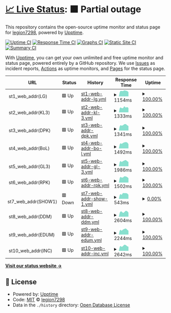 # [📈 Live Status](https://legion7298.github.io/upptimer): <!--live status--> **🟧 Partial outage**

This repository contains the open-source uptime monitor and status page for [legion7298](https://legion7298.github.io/upptimer), powered by [Upptime](https://github.com/upptime/upptime).

[![Uptime CI](https://github.com/legion7298/upptimer/workflows/Uptime%20CI/badge.svg)](https://github.com/legion7298/upptimer/actions?query=workflow%3A%22Uptime+CI%22)
[![Response Time CI](https://github.com/legion7298/upptimer/workflows/Response%20Time%20CI/badge.svg)](https://github.com/legion7298/upptimer/actions?query=workflow%3A%22Response+Time+CI%22)
[![Graphs CI](https://github.com/legion7298/upptimer/workflows/Graphs%20CI/badge.svg)](https://github.com/legion7298/upptimer/actions?query=workflow%3A%22Graphs+CI%22)
[![Static Site CI](https://github.com/legion7298/upptimer/workflows/Static%20Site%20CI/badge.svg)](https://github.com/legion7298/upptimer/actions?query=workflow%3A%22Static+Site+CI%22)
[![Summary CI](https://github.com/legion7298/upptimer/workflows/Summary%20CI/badge.svg)](https://github.com/legion7298/upptimer/actions?query=workflow%3A%22Summary+CI%22)

With [Upptime](https://upptime.js.org), you can get your own unlimited and free uptime monitor and status page, powered entirely by a GitHub repository. We use [Issues](https://github.com/legion7298/upptimer/issues) as incident reports, [Actions](https://github.com/legion7298/upptimer/actions) as uptime monitors, and [Pages](https://legion7298.github.io/upptimer) for the status page.

<!--start: status pages-->
<!-- This summary is generated by Upptime (https://github.com/upptime/upptime) -->
<!-- Do not edit this manually, your changes will be overwritten -->
<!-- prettier-ignore -->
| URL | Status | History | Response Time | Uptime |
| --- | ------ | ------- | ------------- | ------ |
| <img alt="" src="https://icons.duckduckgo.com/ip3/null.ico" height="13"> st1_web_addr(LG) | 🟩 Up | [st1-web-addr-lg.yml](https://github.com/legion7298/upptimer/commits/HEAD/history/st1-web-addr-lg.yml) | <details><summary><img alt="Response time graph" src="./graphs/st1-web-addr-lg/response-time-week.png" height="20"> 1154ms</summary><br><a href="https://legion7298.github.io/upptimer/history/st1-web-addr-lg"><img alt="Response time 1168" src="https://img.shields.io/endpoint?url=https%3A%2F%2Fraw.githubusercontent.com%2Flegion7298%2Fupptimer%2FHEAD%2Fapi%2Fst1-web-addr-lg%2Fresponse-time.json"></a><br><a href="https://legion7298.github.io/upptimer/history/st1-web-addr-lg"><img alt="24-hour response time 932" src="https://img.shields.io/endpoint?url=https%3A%2F%2Fraw.githubusercontent.com%2Flegion7298%2Fupptimer%2FHEAD%2Fapi%2Fst1-web-addr-lg%2Fresponse-time-day.json"></a><br><a href="https://legion7298.github.io/upptimer/history/st1-web-addr-lg"><img alt="7-day response time 1154" src="https://img.shields.io/endpoint?url=https%3A%2F%2Fraw.githubusercontent.com%2Flegion7298%2Fupptimer%2FHEAD%2Fapi%2Fst1-web-addr-lg%2Fresponse-time-week.json"></a><br><a href="https://legion7298.github.io/upptimer/history/st1-web-addr-lg"><img alt="30-day response time 1202" src="https://img.shields.io/endpoint?url=https%3A%2F%2Fraw.githubusercontent.com%2Flegion7298%2Fupptimer%2FHEAD%2Fapi%2Fst1-web-addr-lg%2Fresponse-time-month.json"></a><br><a href="https://legion7298.github.io/upptimer/history/st1-web-addr-lg"><img alt="1-year response time 1168" src="https://img.shields.io/endpoint?url=https%3A%2F%2Fraw.githubusercontent.com%2Flegion7298%2Fupptimer%2FHEAD%2Fapi%2Fst1-web-addr-lg%2Fresponse-time-year.json"></a></details> | <details><summary><a href="https://legion7298.github.io/upptimer/history/st1-web-addr-lg">100.00%</a></summary><a href="https://legion7298.github.io/upptimer/history/st1-web-addr-lg"><img alt="All-time uptime 99.98%" src="https://img.shields.io/endpoint?url=https%3A%2F%2Fraw.githubusercontent.com%2Flegion7298%2Fupptimer%2FHEAD%2Fapi%2Fst1-web-addr-lg%2Fuptime.json"></a><br><a href="https://legion7298.github.io/upptimer/history/st1-web-addr-lg"><img alt="24-hour uptime 100.00%" src="https://img.shields.io/endpoint?url=https%3A%2F%2Fraw.githubusercontent.com%2Flegion7298%2Fupptimer%2FHEAD%2Fapi%2Fst1-web-addr-lg%2Fuptime-day.json"></a><br><a href="https://legion7298.github.io/upptimer/history/st1-web-addr-lg"><img alt="7-day uptime 100.00%" src="https://img.shields.io/endpoint?url=https%3A%2F%2Fraw.githubusercontent.com%2Flegion7298%2Fupptimer%2FHEAD%2Fapi%2Fst1-web-addr-lg%2Fuptime-week.json"></a><br><a href="https://legion7298.github.io/upptimer/history/st1-web-addr-lg"><img alt="30-day uptime 100.00%" src="https://img.shields.io/endpoint?url=https%3A%2F%2Fraw.githubusercontent.com%2Flegion7298%2Fupptimer%2FHEAD%2Fapi%2Fst1-web-addr-lg%2Fuptime-month.json"></a><br><a href="https://legion7298.github.io/upptimer/history/st1-web-addr-lg"><img alt="1-year uptime 99.98%" src="https://img.shields.io/endpoint?url=https%3A%2F%2Fraw.githubusercontent.com%2Flegion7298%2Fupptimer%2FHEAD%2Fapi%2Fst1-web-addr-lg%2Fuptime-year.json"></a></details>
| <img alt="" src="https://icons.duckduckgo.com/ip3/null.ico" height="13"> st2_web_addr(KL3) | 🟩 Up | [st2-web-addr-kl-3.yml](https://github.com/legion7298/upptimer/commits/HEAD/history/st2-web-addr-kl-3.yml) | <details><summary><img alt="Response time graph" src="./graphs/st2-web-addr-kl-3/response-time-week.png" height="20"> 1333ms</summary><br><a href="https://legion7298.github.io/upptimer/history/st2-web-addr-kl-3"><img alt="Response time 1290" src="https://img.shields.io/endpoint?url=https%3A%2F%2Fraw.githubusercontent.com%2Flegion7298%2Fupptimer%2FHEAD%2Fapi%2Fst2-web-addr-kl-3%2Fresponse-time.json"></a><br><a href="https://legion7298.github.io/upptimer/history/st2-web-addr-kl-3"><img alt="24-hour response time 1200" src="https://img.shields.io/endpoint?url=https%3A%2F%2Fraw.githubusercontent.com%2Flegion7298%2Fupptimer%2FHEAD%2Fapi%2Fst2-web-addr-kl-3%2Fresponse-time-day.json"></a><br><a href="https://legion7298.github.io/upptimer/history/st2-web-addr-kl-3"><img alt="7-day response time 1333" src="https://img.shields.io/endpoint?url=https%3A%2F%2Fraw.githubusercontent.com%2Flegion7298%2Fupptimer%2FHEAD%2Fapi%2Fst2-web-addr-kl-3%2Fresponse-time-week.json"></a><br><a href="https://legion7298.github.io/upptimer/history/st2-web-addr-kl-3"><img alt="30-day response time 1370" src="https://img.shields.io/endpoint?url=https%3A%2F%2Fraw.githubusercontent.com%2Flegion7298%2Fupptimer%2FHEAD%2Fapi%2Fst2-web-addr-kl-3%2Fresponse-time-month.json"></a><br><a href="https://legion7298.github.io/upptimer/history/st2-web-addr-kl-3"><img alt="1-year response time 1290" src="https://img.shields.io/endpoint?url=https%3A%2F%2Fraw.githubusercontent.com%2Flegion7298%2Fupptimer%2FHEAD%2Fapi%2Fst2-web-addr-kl-3%2Fresponse-time-year.json"></a></details> | <details><summary><a href="https://legion7298.github.io/upptimer/history/st2-web-addr-kl-3">100.00%</a></summary><a href="https://legion7298.github.io/upptimer/history/st2-web-addr-kl-3"><img alt="All-time uptime 100.00%" src="https://img.shields.io/endpoint?url=https%3A%2F%2Fraw.githubusercontent.com%2Flegion7298%2Fupptimer%2FHEAD%2Fapi%2Fst2-web-addr-kl-3%2Fuptime.json"></a><br><a href="https://legion7298.github.io/upptimer/history/st2-web-addr-kl-3"><img alt="24-hour uptime 100.00%" src="https://img.shields.io/endpoint?url=https%3A%2F%2Fraw.githubusercontent.com%2Flegion7298%2Fupptimer%2FHEAD%2Fapi%2Fst2-web-addr-kl-3%2Fuptime-day.json"></a><br><a href="https://legion7298.github.io/upptimer/history/st2-web-addr-kl-3"><img alt="7-day uptime 100.00%" src="https://img.shields.io/endpoint?url=https%3A%2F%2Fraw.githubusercontent.com%2Flegion7298%2Fupptimer%2FHEAD%2Fapi%2Fst2-web-addr-kl-3%2Fuptime-week.json"></a><br><a href="https://legion7298.github.io/upptimer/history/st2-web-addr-kl-3"><img alt="30-day uptime 100.00%" src="https://img.shields.io/endpoint?url=https%3A%2F%2Fraw.githubusercontent.com%2Flegion7298%2Fupptimer%2FHEAD%2Fapi%2Fst2-web-addr-kl-3%2Fuptime-month.json"></a><br><a href="https://legion7298.github.io/upptimer/history/st2-web-addr-kl-3"><img alt="1-year uptime 100.00%" src="https://img.shields.io/endpoint?url=https%3A%2F%2Fraw.githubusercontent.com%2Flegion7298%2Fupptimer%2FHEAD%2Fapi%2Fst2-web-addr-kl-3%2Fuptime-year.json"></a></details>
| <img alt="" src="https://icons.duckduckgo.com/ip3/null.ico" height="13"> st3_web_addr(DPK) | 🟩 Up | [st3-web-addr-dpk.yml](https://github.com/legion7298/upptimer/commits/HEAD/history/st3-web-addr-dpk.yml) | <details><summary><img alt="Response time graph" src="./graphs/st3-web-addr-dpk/response-time-week.png" height="20"> 1341ms</summary><br><a href="https://legion7298.github.io/upptimer/history/st3-web-addr-dpk"><img alt="Response time 1397" src="https://img.shields.io/endpoint?url=https%3A%2F%2Fraw.githubusercontent.com%2Flegion7298%2Fupptimer%2FHEAD%2Fapi%2Fst3-web-addr-dpk%2Fresponse-time.json"></a><br><a href="https://legion7298.github.io/upptimer/history/st3-web-addr-dpk"><img alt="24-hour response time 1117" src="https://img.shields.io/endpoint?url=https%3A%2F%2Fraw.githubusercontent.com%2Flegion7298%2Fupptimer%2FHEAD%2Fapi%2Fst3-web-addr-dpk%2Fresponse-time-day.json"></a><br><a href="https://legion7298.github.io/upptimer/history/st3-web-addr-dpk"><img alt="7-day response time 1341" src="https://img.shields.io/endpoint?url=https%3A%2F%2Fraw.githubusercontent.com%2Flegion7298%2Fupptimer%2FHEAD%2Fapi%2Fst3-web-addr-dpk%2Fresponse-time-week.json"></a><br><a href="https://legion7298.github.io/upptimer/history/st3-web-addr-dpk"><img alt="30-day response time 1445" src="https://img.shields.io/endpoint?url=https%3A%2F%2Fraw.githubusercontent.com%2Flegion7298%2Fupptimer%2FHEAD%2Fapi%2Fst3-web-addr-dpk%2Fresponse-time-month.json"></a><br><a href="https://legion7298.github.io/upptimer/history/st3-web-addr-dpk"><img alt="1-year response time 1397" src="https://img.shields.io/endpoint?url=https%3A%2F%2Fraw.githubusercontent.com%2Flegion7298%2Fupptimer%2FHEAD%2Fapi%2Fst3-web-addr-dpk%2Fresponse-time-year.json"></a></details> | <details><summary><a href="https://legion7298.github.io/upptimer/history/st3-web-addr-dpk">100.00%</a></summary><a href="https://legion7298.github.io/upptimer/history/st3-web-addr-dpk"><img alt="All-time uptime 100.00%" src="https://img.shields.io/endpoint?url=https%3A%2F%2Fraw.githubusercontent.com%2Flegion7298%2Fupptimer%2FHEAD%2Fapi%2Fst3-web-addr-dpk%2Fuptime.json"></a><br><a href="https://legion7298.github.io/upptimer/history/st3-web-addr-dpk"><img alt="24-hour uptime 100.00%" src="https://img.shields.io/endpoint?url=https%3A%2F%2Fraw.githubusercontent.com%2Flegion7298%2Fupptimer%2FHEAD%2Fapi%2Fst3-web-addr-dpk%2Fuptime-day.json"></a><br><a href="https://legion7298.github.io/upptimer/history/st3-web-addr-dpk"><img alt="7-day uptime 100.00%" src="https://img.shields.io/endpoint?url=https%3A%2F%2Fraw.githubusercontent.com%2Flegion7298%2Fupptimer%2FHEAD%2Fapi%2Fst3-web-addr-dpk%2Fuptime-week.json"></a><br><a href="https://legion7298.github.io/upptimer/history/st3-web-addr-dpk"><img alt="30-day uptime 100.00%" src="https://img.shields.io/endpoint?url=https%3A%2F%2Fraw.githubusercontent.com%2Flegion7298%2Fupptimer%2FHEAD%2Fapi%2Fst3-web-addr-dpk%2Fuptime-month.json"></a><br><a href="https://legion7298.github.io/upptimer/history/st3-web-addr-dpk"><img alt="1-year uptime 100.00%" src="https://img.shields.io/endpoint?url=https%3A%2F%2Fraw.githubusercontent.com%2Flegion7298%2Fupptimer%2FHEAD%2Fapi%2Fst3-web-addr-dpk%2Fuptime-year.json"></a></details>
| <img alt="" src="https://icons.duckduckgo.com/ip3/null.ico" height="13"> st4_web_addr(BoL) | 🟩 Up | [st4-web-addr-bo-l.yml](https://github.com/legion7298/upptimer/commits/HEAD/history/st4-web-addr-bo-l.yml) | <details><summary><img alt="Response time graph" src="./graphs/st4-web-addr-bo-l/response-time-week.png" height="20"> 1492ms</summary><br><a href="https://legion7298.github.io/upptimer/history/st4-web-addr-bo-l"><img alt="Response time 1452" src="https://img.shields.io/endpoint?url=https%3A%2F%2Fraw.githubusercontent.com%2Flegion7298%2Fupptimer%2FHEAD%2Fapi%2Fst4-web-addr-bo-l%2Fresponse-time.json"></a><br><a href="https://legion7298.github.io/upptimer/history/st4-web-addr-bo-l"><img alt="24-hour response time 1192" src="https://img.shields.io/endpoint?url=https%3A%2F%2Fraw.githubusercontent.com%2Flegion7298%2Fupptimer%2FHEAD%2Fapi%2Fst4-web-addr-bo-l%2Fresponse-time-day.json"></a><br><a href="https://legion7298.github.io/upptimer/history/st4-web-addr-bo-l"><img alt="7-day response time 1492" src="https://img.shields.io/endpoint?url=https%3A%2F%2Fraw.githubusercontent.com%2Flegion7298%2Fupptimer%2FHEAD%2Fapi%2Fst4-web-addr-bo-l%2Fresponse-time-week.json"></a><br><a href="https://legion7298.github.io/upptimer/history/st4-web-addr-bo-l"><img alt="30-day response time 1509" src="https://img.shields.io/endpoint?url=https%3A%2F%2Fraw.githubusercontent.com%2Flegion7298%2Fupptimer%2FHEAD%2Fapi%2Fst4-web-addr-bo-l%2Fresponse-time-month.json"></a><br><a href="https://legion7298.github.io/upptimer/history/st4-web-addr-bo-l"><img alt="1-year response time 1452" src="https://img.shields.io/endpoint?url=https%3A%2F%2Fraw.githubusercontent.com%2Flegion7298%2Fupptimer%2FHEAD%2Fapi%2Fst4-web-addr-bo-l%2Fresponse-time-year.json"></a></details> | <details><summary><a href="https://legion7298.github.io/upptimer/history/st4-web-addr-bo-l">100.00%</a></summary><a href="https://legion7298.github.io/upptimer/history/st4-web-addr-bo-l"><img alt="All-time uptime 100.00%" src="https://img.shields.io/endpoint?url=https%3A%2F%2Fraw.githubusercontent.com%2Flegion7298%2Fupptimer%2FHEAD%2Fapi%2Fst4-web-addr-bo-l%2Fuptime.json"></a><br><a href="https://legion7298.github.io/upptimer/history/st4-web-addr-bo-l"><img alt="24-hour uptime 100.00%" src="https://img.shields.io/endpoint?url=https%3A%2F%2Fraw.githubusercontent.com%2Flegion7298%2Fupptimer%2FHEAD%2Fapi%2Fst4-web-addr-bo-l%2Fuptime-day.json"></a><br><a href="https://legion7298.github.io/upptimer/history/st4-web-addr-bo-l"><img alt="7-day uptime 100.00%" src="https://img.shields.io/endpoint?url=https%3A%2F%2Fraw.githubusercontent.com%2Flegion7298%2Fupptimer%2FHEAD%2Fapi%2Fst4-web-addr-bo-l%2Fuptime-week.json"></a><br><a href="https://legion7298.github.io/upptimer/history/st4-web-addr-bo-l"><img alt="30-day uptime 100.00%" src="https://img.shields.io/endpoint?url=https%3A%2F%2Fraw.githubusercontent.com%2Flegion7298%2Fupptimer%2FHEAD%2Fapi%2Fst4-web-addr-bo-l%2Fuptime-month.json"></a><br><a href="https://legion7298.github.io/upptimer/history/st4-web-addr-bo-l"><img alt="1-year uptime 100.00%" src="https://img.shields.io/endpoint?url=https%3A%2F%2Fraw.githubusercontent.com%2Flegion7298%2Fupptimer%2FHEAD%2Fapi%2Fst4-web-addr-bo-l%2Fuptime-year.json"></a></details>
| <img alt="" src="https://icons.duckduckgo.com/ip3/null.ico" height="13"> st5_web_addr(GL3) | 🟩 Up | [st5-web-addr-gl-3.yml](https://github.com/legion7298/upptimer/commits/HEAD/history/st5-web-addr-gl-3.yml) | <details><summary><img alt="Response time graph" src="./graphs/st5-web-addr-gl-3/response-time-week.png" height="20"> 1986ms</summary><br><a href="https://legion7298.github.io/upptimer/history/st5-web-addr-gl-3"><img alt="Response time 2039" src="https://img.shields.io/endpoint?url=https%3A%2F%2Fraw.githubusercontent.com%2Flegion7298%2Fupptimer%2FHEAD%2Fapi%2Fst5-web-addr-gl-3%2Fresponse-time.json"></a><br><a href="https://legion7298.github.io/upptimer/history/st5-web-addr-gl-3"><img alt="24-hour response time 1652" src="https://img.shields.io/endpoint?url=https%3A%2F%2Fraw.githubusercontent.com%2Flegion7298%2Fupptimer%2FHEAD%2Fapi%2Fst5-web-addr-gl-3%2Fresponse-time-day.json"></a><br><a href="https://legion7298.github.io/upptimer/history/st5-web-addr-gl-3"><img alt="7-day response time 1986" src="https://img.shields.io/endpoint?url=https%3A%2F%2Fraw.githubusercontent.com%2Flegion7298%2Fupptimer%2FHEAD%2Fapi%2Fst5-web-addr-gl-3%2Fresponse-time-week.json"></a><br><a href="https://legion7298.github.io/upptimer/history/st5-web-addr-gl-3"><img alt="30-day response time 2083" src="https://img.shields.io/endpoint?url=https%3A%2F%2Fraw.githubusercontent.com%2Flegion7298%2Fupptimer%2FHEAD%2Fapi%2Fst5-web-addr-gl-3%2Fresponse-time-month.json"></a><br><a href="https://legion7298.github.io/upptimer/history/st5-web-addr-gl-3"><img alt="1-year response time 2039" src="https://img.shields.io/endpoint?url=https%3A%2F%2Fraw.githubusercontent.com%2Flegion7298%2Fupptimer%2FHEAD%2Fapi%2Fst5-web-addr-gl-3%2Fresponse-time-year.json"></a></details> | <details><summary><a href="https://legion7298.github.io/upptimer/history/st5-web-addr-gl-3">100.00%</a></summary><a href="https://legion7298.github.io/upptimer/history/st5-web-addr-gl-3"><img alt="All-time uptime 100.00%" src="https://img.shields.io/endpoint?url=https%3A%2F%2Fraw.githubusercontent.com%2Flegion7298%2Fupptimer%2FHEAD%2Fapi%2Fst5-web-addr-gl-3%2Fuptime.json"></a><br><a href="https://legion7298.github.io/upptimer/history/st5-web-addr-gl-3"><img alt="24-hour uptime 100.00%" src="https://img.shields.io/endpoint?url=https%3A%2F%2Fraw.githubusercontent.com%2Flegion7298%2Fupptimer%2FHEAD%2Fapi%2Fst5-web-addr-gl-3%2Fuptime-day.json"></a><br><a href="https://legion7298.github.io/upptimer/history/st5-web-addr-gl-3"><img alt="7-day uptime 100.00%" src="https://img.shields.io/endpoint?url=https%3A%2F%2Fraw.githubusercontent.com%2Flegion7298%2Fupptimer%2FHEAD%2Fapi%2Fst5-web-addr-gl-3%2Fuptime-week.json"></a><br><a href="https://legion7298.github.io/upptimer/history/st5-web-addr-gl-3"><img alt="30-day uptime 100.00%" src="https://img.shields.io/endpoint?url=https%3A%2F%2Fraw.githubusercontent.com%2Flegion7298%2Fupptimer%2FHEAD%2Fapi%2Fst5-web-addr-gl-3%2Fuptime-month.json"></a><br><a href="https://legion7298.github.io/upptimer/history/st5-web-addr-gl-3"><img alt="1-year uptime 100.00%" src="https://img.shields.io/endpoint?url=https%3A%2F%2Fraw.githubusercontent.com%2Flegion7298%2Fupptimer%2FHEAD%2Fapi%2Fst5-web-addr-gl-3%2Fuptime-year.json"></a></details>
| <img alt="" src="https://icons.duckduckgo.com/ip3/null.ico" height="13"> st6_web_addr(RPK) | 🟩 Up | [st6-web-addr-rpk.yml](https://github.com/legion7298/upptimer/commits/HEAD/history/st6-web-addr-rpk.yml) | <details><summary><img alt="Response time graph" src="./graphs/st6-web-addr-rpk/response-time-week.png" height="20"> 1502ms</summary><br><a href="https://legion7298.github.io/upptimer/history/st6-web-addr-rpk"><img alt="Response time 1517" src="https://img.shields.io/endpoint?url=https%3A%2F%2Fraw.githubusercontent.com%2Flegion7298%2Fupptimer%2FHEAD%2Fapi%2Fst6-web-addr-rpk%2Fresponse-time.json"></a><br><a href="https://legion7298.github.io/upptimer/history/st6-web-addr-rpk"><img alt="24-hour response time 1229" src="https://img.shields.io/endpoint?url=https%3A%2F%2Fraw.githubusercontent.com%2Flegion7298%2Fupptimer%2FHEAD%2Fapi%2Fst6-web-addr-rpk%2Fresponse-time-day.json"></a><br><a href="https://legion7298.github.io/upptimer/history/st6-web-addr-rpk"><img alt="7-day response time 1502" src="https://img.shields.io/endpoint?url=https%3A%2F%2Fraw.githubusercontent.com%2Flegion7298%2Fupptimer%2FHEAD%2Fapi%2Fst6-web-addr-rpk%2Fresponse-time-week.json"></a><br><a href="https://legion7298.github.io/upptimer/history/st6-web-addr-rpk"><img alt="30-day response time 1541" src="https://img.shields.io/endpoint?url=https%3A%2F%2Fraw.githubusercontent.com%2Flegion7298%2Fupptimer%2FHEAD%2Fapi%2Fst6-web-addr-rpk%2Fresponse-time-month.json"></a><br><a href="https://legion7298.github.io/upptimer/history/st6-web-addr-rpk"><img alt="1-year response time 1517" src="https://img.shields.io/endpoint?url=https%3A%2F%2Fraw.githubusercontent.com%2Flegion7298%2Fupptimer%2FHEAD%2Fapi%2Fst6-web-addr-rpk%2Fresponse-time-year.json"></a></details> | <details><summary><a href="https://legion7298.github.io/upptimer/history/st6-web-addr-rpk">100.00%</a></summary><a href="https://legion7298.github.io/upptimer/history/st6-web-addr-rpk"><img alt="All-time uptime 100.00%" src="https://img.shields.io/endpoint?url=https%3A%2F%2Fraw.githubusercontent.com%2Flegion7298%2Fupptimer%2FHEAD%2Fapi%2Fst6-web-addr-rpk%2Fuptime.json"></a><br><a href="https://legion7298.github.io/upptimer/history/st6-web-addr-rpk"><img alt="24-hour uptime 100.00%" src="https://img.shields.io/endpoint?url=https%3A%2F%2Fraw.githubusercontent.com%2Flegion7298%2Fupptimer%2FHEAD%2Fapi%2Fst6-web-addr-rpk%2Fuptime-day.json"></a><br><a href="https://legion7298.github.io/upptimer/history/st6-web-addr-rpk"><img alt="7-day uptime 100.00%" src="https://img.shields.io/endpoint?url=https%3A%2F%2Fraw.githubusercontent.com%2Flegion7298%2Fupptimer%2FHEAD%2Fapi%2Fst6-web-addr-rpk%2Fuptime-week.json"></a><br><a href="https://legion7298.github.io/upptimer/history/st6-web-addr-rpk"><img alt="30-day uptime 100.00%" src="https://img.shields.io/endpoint?url=https%3A%2F%2Fraw.githubusercontent.com%2Flegion7298%2Fupptimer%2FHEAD%2Fapi%2Fst6-web-addr-rpk%2Fuptime-month.json"></a><br><a href="https://legion7298.github.io/upptimer/history/st6-web-addr-rpk"><img alt="1-year uptime 100.00%" src="https://img.shields.io/endpoint?url=https%3A%2F%2Fraw.githubusercontent.com%2Flegion7298%2Fupptimer%2FHEAD%2Fapi%2Fst6-web-addr-rpk%2Fuptime-year.json"></a></details>
| <img alt="" src="https://icons.duckduckgo.com/ip3/null.ico" height="13"> st7_web_addr(SHOW1) | 🟥 Down | [st7-web-addr-show-1.yml](https://github.com/legion7298/upptimer/commits/HEAD/history/st7-web-addr-show-1.yml) | <details><summary><img alt="Response time graph" src="./graphs/st7-web-addr-show-1/response-time-week.png" height="20"> 543ms</summary><br><a href="https://legion7298.github.io/upptimer/history/st7-web-addr-show-1"><img alt="Response time 651" src="https://img.shields.io/endpoint?url=https%3A%2F%2Fraw.githubusercontent.com%2Flegion7298%2Fupptimer%2FHEAD%2Fapi%2Fst7-web-addr-show-1%2Fresponse-time.json"></a><br><a href="https://legion7298.github.io/upptimer/history/st7-web-addr-show-1"><img alt="24-hour response time 436" src="https://img.shields.io/endpoint?url=https%3A%2F%2Fraw.githubusercontent.com%2Flegion7298%2Fupptimer%2FHEAD%2Fapi%2Fst7-web-addr-show-1%2Fresponse-time-day.json"></a><br><a href="https://legion7298.github.io/upptimer/history/st7-web-addr-show-1"><img alt="7-day response time 543" src="https://img.shields.io/endpoint?url=https%3A%2F%2Fraw.githubusercontent.com%2Flegion7298%2Fupptimer%2FHEAD%2Fapi%2Fst7-web-addr-show-1%2Fresponse-time-week.json"></a><br><a href="https://legion7298.github.io/upptimer/history/st7-web-addr-show-1"><img alt="30-day response time 583" src="https://img.shields.io/endpoint?url=https%3A%2F%2Fraw.githubusercontent.com%2Flegion7298%2Fupptimer%2FHEAD%2Fapi%2Fst7-web-addr-show-1%2Fresponse-time-month.json"></a><br><a href="https://legion7298.github.io/upptimer/history/st7-web-addr-show-1"><img alt="1-year response time 651" src="https://img.shields.io/endpoint?url=https%3A%2F%2Fraw.githubusercontent.com%2Flegion7298%2Fupptimer%2FHEAD%2Fapi%2Fst7-web-addr-show-1%2Fresponse-time-year.json"></a></details> | <details><summary><a href="https://legion7298.github.io/upptimer/history/st7-web-addr-show-1">0.00%</a></summary><a href="https://legion7298.github.io/upptimer/history/st7-web-addr-show-1"><img alt="All-time uptime 9.71%" src="https://img.shields.io/endpoint?url=https%3A%2F%2Fraw.githubusercontent.com%2Flegion7298%2Fupptimer%2FHEAD%2Fapi%2Fst7-web-addr-show-1%2Fuptime.json"></a><br><a href="https://legion7298.github.io/upptimer/history/st7-web-addr-show-1"><img alt="24-hour uptime 0.00%" src="https://img.shields.io/endpoint?url=https%3A%2F%2Fraw.githubusercontent.com%2Flegion7298%2Fupptimer%2FHEAD%2Fapi%2Fst7-web-addr-show-1%2Fuptime-day.json"></a><br><a href="https://legion7298.github.io/upptimer/history/st7-web-addr-show-1"><img alt="7-day uptime 0.00%" src="https://img.shields.io/endpoint?url=https%3A%2F%2Fraw.githubusercontent.com%2Flegion7298%2Fupptimer%2FHEAD%2Fapi%2Fst7-web-addr-show-1%2Fuptime-week.json"></a><br><a href="https://legion7298.github.io/upptimer/history/st7-web-addr-show-1"><img alt="30-day uptime 0.00%" src="https://img.shields.io/endpoint?url=https%3A%2F%2Fraw.githubusercontent.com%2Flegion7298%2Fupptimer%2FHEAD%2Fapi%2Fst7-web-addr-show-1%2Fuptime-month.json"></a><br><a href="https://legion7298.github.io/upptimer/history/st7-web-addr-show-1"><img alt="1-year uptime 9.71%" src="https://img.shields.io/endpoint?url=https%3A%2F%2Fraw.githubusercontent.com%2Flegion7298%2Fupptimer%2FHEAD%2Fapi%2Fst7-web-addr-show-1%2Fuptime-year.json"></a></details>
| <img alt="" src="https://icons.duckduckgo.com/ip3/null.ico" height="13"> st8_web_addr(DDM) | 🟩 Up | [st8-web-addr-ddm.yml](https://github.com/legion7298/upptimer/commits/HEAD/history/st8-web-addr-ddm.yml) | <details><summary><img alt="Response time graph" src="./graphs/st8-web-addr-ddm/response-time-week.png" height="20"> 2604ms</summary><br><a href="https://legion7298.github.io/upptimer/history/st8-web-addr-ddm"><img alt="Response time 2732" src="https://img.shields.io/endpoint?url=https%3A%2F%2Fraw.githubusercontent.com%2Flegion7298%2Fupptimer%2FHEAD%2Fapi%2Fst8-web-addr-ddm%2Fresponse-time.json"></a><br><a href="https://legion7298.github.io/upptimer/history/st8-web-addr-ddm"><img alt="24-hour response time 2222" src="https://img.shields.io/endpoint?url=https%3A%2F%2Fraw.githubusercontent.com%2Flegion7298%2Fupptimer%2FHEAD%2Fapi%2Fst8-web-addr-ddm%2Fresponse-time-day.json"></a><br><a href="https://legion7298.github.io/upptimer/history/st8-web-addr-ddm"><img alt="7-day response time 2604" src="https://img.shields.io/endpoint?url=https%3A%2F%2Fraw.githubusercontent.com%2Flegion7298%2Fupptimer%2FHEAD%2Fapi%2Fst8-web-addr-ddm%2Fresponse-time-week.json"></a><br><a href="https://legion7298.github.io/upptimer/history/st8-web-addr-ddm"><img alt="30-day response time 2823" src="https://img.shields.io/endpoint?url=https%3A%2F%2Fraw.githubusercontent.com%2Flegion7298%2Fupptimer%2FHEAD%2Fapi%2Fst8-web-addr-ddm%2Fresponse-time-month.json"></a><br><a href="https://legion7298.github.io/upptimer/history/st8-web-addr-ddm"><img alt="1-year response time 2732" src="https://img.shields.io/endpoint?url=https%3A%2F%2Fraw.githubusercontent.com%2Flegion7298%2Fupptimer%2FHEAD%2Fapi%2Fst8-web-addr-ddm%2Fresponse-time-year.json"></a></details> | <details><summary><a href="https://legion7298.github.io/upptimer/history/st8-web-addr-ddm">100.00%</a></summary><a href="https://legion7298.github.io/upptimer/history/st8-web-addr-ddm"><img alt="All-time uptime 99.95%" src="https://img.shields.io/endpoint?url=https%3A%2F%2Fraw.githubusercontent.com%2Flegion7298%2Fupptimer%2FHEAD%2Fapi%2Fst8-web-addr-ddm%2Fuptime.json"></a><br><a href="https://legion7298.github.io/upptimer/history/st8-web-addr-ddm"><img alt="24-hour uptime 100.00%" src="https://img.shields.io/endpoint?url=https%3A%2F%2Fraw.githubusercontent.com%2Flegion7298%2Fupptimer%2FHEAD%2Fapi%2Fst8-web-addr-ddm%2Fuptime-day.json"></a><br><a href="https://legion7298.github.io/upptimer/history/st8-web-addr-ddm"><img alt="7-day uptime 100.00%" src="https://img.shields.io/endpoint?url=https%3A%2F%2Fraw.githubusercontent.com%2Flegion7298%2Fupptimer%2FHEAD%2Fapi%2Fst8-web-addr-ddm%2Fuptime-week.json"></a><br><a href="https://legion7298.github.io/upptimer/history/st8-web-addr-ddm"><img alt="30-day uptime 100.00%" src="https://img.shields.io/endpoint?url=https%3A%2F%2Fraw.githubusercontent.com%2Flegion7298%2Fupptimer%2FHEAD%2Fapi%2Fst8-web-addr-ddm%2Fuptime-month.json"></a><br><a href="https://legion7298.github.io/upptimer/history/st8-web-addr-ddm"><img alt="1-year uptime 99.95%" src="https://img.shields.io/endpoint?url=https%3A%2F%2Fraw.githubusercontent.com%2Flegion7298%2Fupptimer%2FHEAD%2Fapi%2Fst8-web-addr-ddm%2Fuptime-year.json"></a></details>
| <img alt="" src="https://icons.duckduckgo.com/ip3/null.ico" height="13"> st9_web_addr(EDUM) | 🟩 Up | [st9-web-addr-edum.yml](https://github.com/legion7298/upptimer/commits/HEAD/history/st9-web-addr-edum.yml) | <details><summary><img alt="Response time graph" src="./graphs/st9-web-addr-edum/response-time-week.png" height="20"> 2244ms</summary><br><a href="https://legion7298.github.io/upptimer/history/st9-web-addr-edum"><img alt="Response time 2273" src="https://img.shields.io/endpoint?url=https%3A%2F%2Fraw.githubusercontent.com%2Flegion7298%2Fupptimer%2FHEAD%2Fapi%2Fst9-web-addr-edum%2Fresponse-time.json"></a><br><a href="https://legion7298.github.io/upptimer/history/st9-web-addr-edum"><img alt="24-hour response time 1738" src="https://img.shields.io/endpoint?url=https%3A%2F%2Fraw.githubusercontent.com%2Flegion7298%2Fupptimer%2FHEAD%2Fapi%2Fst9-web-addr-edum%2Fresponse-time-day.json"></a><br><a href="https://legion7298.github.io/upptimer/history/st9-web-addr-edum"><img alt="7-day response time 2244" src="https://img.shields.io/endpoint?url=https%3A%2F%2Fraw.githubusercontent.com%2Flegion7298%2Fupptimer%2FHEAD%2Fapi%2Fst9-web-addr-edum%2Fresponse-time-week.json"></a><br><a href="https://legion7298.github.io/upptimer/history/st9-web-addr-edum"><img alt="30-day response time 2300" src="https://img.shields.io/endpoint?url=https%3A%2F%2Fraw.githubusercontent.com%2Flegion7298%2Fupptimer%2FHEAD%2Fapi%2Fst9-web-addr-edum%2Fresponse-time-month.json"></a><br><a href="https://legion7298.github.io/upptimer/history/st9-web-addr-edum"><img alt="1-year response time 2273" src="https://img.shields.io/endpoint?url=https%3A%2F%2Fraw.githubusercontent.com%2Flegion7298%2Fupptimer%2FHEAD%2Fapi%2Fst9-web-addr-edum%2Fresponse-time-year.json"></a></details> | <details><summary><a href="https://legion7298.github.io/upptimer/history/st9-web-addr-edum">100.00%</a></summary><a href="https://legion7298.github.io/upptimer/history/st9-web-addr-edum"><img alt="All-time uptime 74.22%" src="https://img.shields.io/endpoint?url=https%3A%2F%2Fraw.githubusercontent.com%2Flegion7298%2Fupptimer%2FHEAD%2Fapi%2Fst9-web-addr-edum%2Fuptime.json"></a><br><a href="https://legion7298.github.io/upptimer/history/st9-web-addr-edum"><img alt="24-hour uptime 100.00%" src="https://img.shields.io/endpoint?url=https%3A%2F%2Fraw.githubusercontent.com%2Flegion7298%2Fupptimer%2FHEAD%2Fapi%2Fst9-web-addr-edum%2Fuptime-day.json"></a><br><a href="https://legion7298.github.io/upptimer/history/st9-web-addr-edum"><img alt="7-day uptime 100.00%" src="https://img.shields.io/endpoint?url=https%3A%2F%2Fraw.githubusercontent.com%2Flegion7298%2Fupptimer%2FHEAD%2Fapi%2Fst9-web-addr-edum%2Fuptime-week.json"></a><br><a href="https://legion7298.github.io/upptimer/history/st9-web-addr-edum"><img alt="30-day uptime 79.36%" src="https://img.shields.io/endpoint?url=https%3A%2F%2Fraw.githubusercontent.com%2Flegion7298%2Fupptimer%2FHEAD%2Fapi%2Fst9-web-addr-edum%2Fuptime-month.json"></a><br><a href="https://legion7298.github.io/upptimer/history/st9-web-addr-edum"><img alt="1-year uptime 74.22%" src="https://img.shields.io/endpoint?url=https%3A%2F%2Fraw.githubusercontent.com%2Flegion7298%2Fupptimer%2FHEAD%2Fapi%2Fst9-web-addr-edum%2Fuptime-year.json"></a></details>
| <img alt="" src="https://icons.duckduckgo.com/ip3/null.ico" height="13"> st10_web_addr(INC) | 🟩 Up | [st10-web-addr-inc.yml](https://github.com/legion7298/upptimer/commits/HEAD/history/st10-web-addr-inc.yml) | <details><summary><img alt="Response time graph" src="./graphs/st10-web-addr-inc/response-time-week.png" height="20"> 2642ms</summary><br><a href="https://legion7298.github.io/upptimer/history/st10-web-addr-inc"><img alt="Response time 2617" src="https://img.shields.io/endpoint?url=https%3A%2F%2Fraw.githubusercontent.com%2Flegion7298%2Fupptimer%2FHEAD%2Fapi%2Fst10-web-addr-inc%2Fresponse-time.json"></a><br><a href="https://legion7298.github.io/upptimer/history/st10-web-addr-inc"><img alt="24-hour response time 2205" src="https://img.shields.io/endpoint?url=https%3A%2F%2Fraw.githubusercontent.com%2Flegion7298%2Fupptimer%2FHEAD%2Fapi%2Fst10-web-addr-inc%2Fresponse-time-day.json"></a><br><a href="https://legion7298.github.io/upptimer/history/st10-web-addr-inc"><img alt="7-day response time 2642" src="https://img.shields.io/endpoint?url=https%3A%2F%2Fraw.githubusercontent.com%2Flegion7298%2Fupptimer%2FHEAD%2Fapi%2Fst10-web-addr-inc%2Fresponse-time-week.json"></a><br><a href="https://legion7298.github.io/upptimer/history/st10-web-addr-inc"><img alt="30-day response time 2708" src="https://img.shields.io/endpoint?url=https%3A%2F%2Fraw.githubusercontent.com%2Flegion7298%2Fupptimer%2FHEAD%2Fapi%2Fst10-web-addr-inc%2Fresponse-time-month.json"></a><br><a href="https://legion7298.github.io/upptimer/history/st10-web-addr-inc"><img alt="1-year response time 2617" src="https://img.shields.io/endpoint?url=https%3A%2F%2Fraw.githubusercontent.com%2Flegion7298%2Fupptimer%2FHEAD%2Fapi%2Fst10-web-addr-inc%2Fresponse-time-year.json"></a></details> | <details><summary><a href="https://legion7298.github.io/upptimer/history/st10-web-addr-inc">100.00%</a></summary><a href="https://legion7298.github.io/upptimer/history/st10-web-addr-inc"><img alt="All-time uptime 100.00%" src="https://img.shields.io/endpoint?url=https%3A%2F%2Fraw.githubusercontent.com%2Flegion7298%2Fupptimer%2FHEAD%2Fapi%2Fst10-web-addr-inc%2Fuptime.json"></a><br><a href="https://legion7298.github.io/upptimer/history/st10-web-addr-inc"><img alt="24-hour uptime 100.00%" src="https://img.shields.io/endpoint?url=https%3A%2F%2Fraw.githubusercontent.com%2Flegion7298%2Fupptimer%2FHEAD%2Fapi%2Fst10-web-addr-inc%2Fuptime-day.json"></a><br><a href="https://legion7298.github.io/upptimer/history/st10-web-addr-inc"><img alt="7-day uptime 100.00%" src="https://img.shields.io/endpoint?url=https%3A%2F%2Fraw.githubusercontent.com%2Flegion7298%2Fupptimer%2FHEAD%2Fapi%2Fst10-web-addr-inc%2Fuptime-week.json"></a><br><a href="https://legion7298.github.io/upptimer/history/st10-web-addr-inc"><img alt="30-day uptime 100.00%" src="https://img.shields.io/endpoint?url=https%3A%2F%2Fraw.githubusercontent.com%2Flegion7298%2Fupptimer%2FHEAD%2Fapi%2Fst10-web-addr-inc%2Fuptime-month.json"></a><br><a href="https://legion7298.github.io/upptimer/history/st10-web-addr-inc"><img alt="1-year uptime 100.00%" src="https://img.shields.io/endpoint?url=https%3A%2F%2Fraw.githubusercontent.com%2Flegion7298%2Fupptimer%2FHEAD%2Fapi%2Fst10-web-addr-inc%2Fuptime-year.json"></a></details>

<!--end: status pages-->

[**Visit our status website →**](https://legion7298.github.io/upptimer)

## 📄 License

- Powered by: [Upptime](https://github.com/upptime/upptime)
- Code: [MIT](./LICENSE) © [legion7298](https://legion7298.github.io/upptimer)
- Data in the `./history` directory: [Open Database License](https://opendatacommons.org/licenses/odbl/1-0/)
